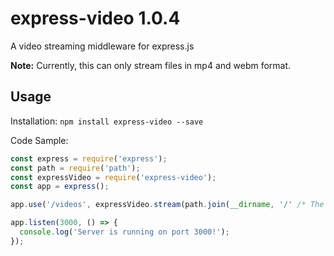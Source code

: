 # express-video 1.0.4
A video streaming middleware for express.js

**Note:** Currently, this can only stream files in mp4 and webm format.

## Usage
Installation: `npm install express-video --save`

Code Sample:
```javascript
const express = require('express');
const path = require('path');
const expressVideo = require('express-video');
const app = express();

app.use('/videos', expressVideo.stream(path.join(__dirname, '/' /* The folder with the files you'd like to stream when accessed */)));

app.listen(3000, () => {
  console.log('Server is running on port 3000!');
});
```
